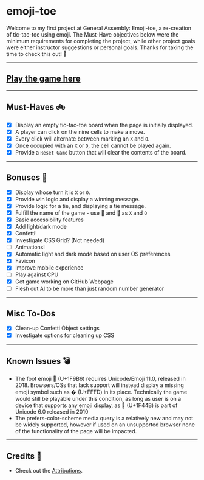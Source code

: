 # emoji-toe

Welcome to my first project at General Assembly: Emoji-toe, a re-creation of tic-tac-toe using emoji. The Must-Have objectives below were the minimum requirements for completing the project, while other project goals were either instructor suggestions or personal goals. Thanks for taking the time to check this out! 🤩

---

## [Play the game here](https://emoji-toe.davidstinson.dev)

---

## Must-Haves 🚲

- [x] Display an empty tic-tac-toe board when the page is initially displayed.
- [x] A player can click on the nine cells to make a move.
- [x] Every click will alternate between marking an `X` and `O`.
- [x] Once occupied with an `X` or `O`, the cell cannot be played again.
- [x] Provide a `Reset Game` button that will clear the contents of the board.

---

## Bonuses 🚀

- [x] Display whose turn it is `X` or `O`.
- [x] Provide win logic and display a winning message.
- [x] Provide logic for a tie, and displaying a tie message.
- [x] Fulfill the name of the game - use 👋 and 🦶 as `X` and `O`
- [x] Basic accessibility features
- [x] Add light/dark mode
- [x] Confetti!
- [x] Investigate CSS Grid? (Not needed)
- [ ] Animations!
- [x] Automatic light and dark mode based on user OS preferences
- [x] Favicon
- [x] Improve mobile experience
- [ ] Play against CPU
- [x] Get game working on GitHub Webpage
- [ ] Flesh out AI to be more than just random number generator

---

## Misc To-Dos

- [x]  Clean-up Confetti Object settings
- [x]  Investigate options for cleaning up CSS

---

## Known Issues 💣

- The foot emoji 🦶 (U+1F9B6) requires Unicode/Emoji 11.0, released in 2018. Browsers/OSs that lack support will instead display a missing emoji symbol such as � (U+FFFD) in its place. Technically the game would still be playable under this condition, as long as user is on a device that supports any emoji display, as 👋 (U+1F44B) is part of Unicode 6.0 released in 2010
- The prefers-color-scheme media query is a relatively new and may not be widely supported, however if used on an unsupported browser none of the functionality of the page will be impacted.

---

## Credits 🙌

- Check out the [Attributions](https://github.com/DavidStinson/emoji-toe/blob/master/Attributations.md).
